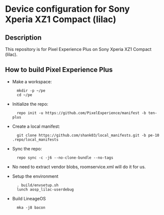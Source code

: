 Device configuration for Sony Xperia XZ1 Compact (lilac)
========================================================

Description
-----------

This repository is for Pixel Experience Plus on Sony Xperia XZ1 Compact (lilac).

How to build Pixel Experience Plus
----------------------

* Make a workspace:

        mkdir -p ~/pe
        cd ~/pe

* Initialize the repo:

        repo init -u https://github.com/PixelExperience/manifest -b ten-plus

* Create a local manifest:

        git clone https://github.com/shank03/local_manifests.git -b pe-10 .repo/local_manifests

* Sync the repo:

        repo sync -c -j6 --no-clone-bundle --no-tags

* No need to extract vendor blobs, roomservice.xml will do it for us.

* Setup the environment

        . build/envsetup.sh
        lunch aosp_lilac-userdebug

* Build LineageOS

        mka -j8 bacon
